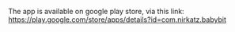 The app is available on google play store, via this link: https://play.google.com/store/apps/details?id=com.nirkatz.babybit
